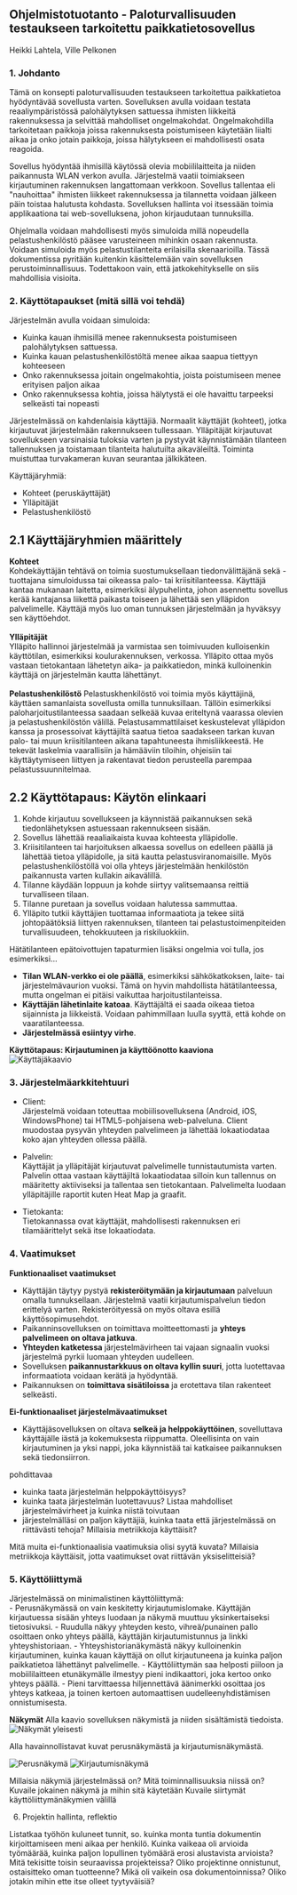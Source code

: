 <h2>Ohjelmistotuotanto - Paloturvallisuuden testaukseen tarkoitettu paikkatietosovellus</h2>

Heikki Lahtela, Ville Pelkonen

<h3>1. Johdanto</h3>

Tämä on konsepti paloturvallisuuden testaukseen tarkoitettua paikkatietoa hyödyntävää sovellusta varten. Sovelluksen avulla voidaan testata reaaliympäristössä palohälytyksen sattuessa ihmisten liikkeitä rakennuksessa ja selvittää mahdolliset ongelmakohdat. Ongelmakohdilla tarkoitetaan paikkoja joissa rakennuksesta poistumiseen käytetään liialti aikaa ja onko jotain paikkoja, joissa hälytykseen ei mahdollisesti osata reagoida.

Sovellus hyödyntää ihmisillä käytössä olevia mobiililaitteita ja niiden paikannusta WLAN verkon avulla. Järjestelmä vaatii toimiakseen kirjautuminen rakennuksen langattomaan verkkoon. Sovellus tallentaa eli "nauhoittaa" ihmisten liikkeet rakennuksessa ja tilannetta voidaan jälkeen päin toistaa halutusta kohdasta. Sovelluksen hallinta voi itsessään toimia applikaationa tai web-sovelluksena, johon kirjaudutaan tunnuksilla.

Ohjelmalla voidaan mahdollisesti myös simuloida millä nopeudella pelastushenkilöstö pääsee varusteineen mihinkin osaan rakennusta. Voidaan simuloida myös pelastustilanteita erilaisilla skenaarioilla. Tässä dokumentissa pyritään kuitenkin käsittelemään vain sovelluksen perustoiminnallisuus. Todettakoon vain, että jatkokehitykselle on siis mahdollisia visioita.
 
<h3>2. Käyttötapaukset (mitä sillä voi tehdä)</h3>

Järjestelmän avulla voidaan simuloida:
- Kuinka kauan ihmisillä menee rakennuksesta poistumiseen palohälytyksen sattuessa.
- Kuinka kauan pelastushenkilöstöltä menee aikaa saapua tiettyyn kohteeseen
- Onko rakennuksessa joitain ongelmakohtia, joista poistumiseen menee erityisen paljon aikaa
- Onko rakennuksessa kohtia, joissa hälytystä ei ole havaittu tarpeeksi selkeästi tai nopeasti

Järjestelmässä on kahdenlaisia käyttäjiä. Normaalit käyttäjät (kohteet), jotka kirjautuvat järjestelmään rakennukseen tullessaan. Ylläpitäjät kirjautuvat sovellukseen varsinaisia tuloksia varten ja pystyvät käynnistämään tilanteen tallennuksen ja toistamaan tilanteita halutuilta aikaväleiltä. Toiminta muistuttaa turvakameran kuvan seurantaa jälkikäteen.

Käyttäjäryhmiä:

- Kohteet (peruskäyttäjät)
- Ylläpitäjät
- Pelastushenkilöstö

<h2>2.1 Käyttäjäryhmien määrittely</h2>
 
<b>Kohteet</b><br/>
Kohdekäyttäjän tehtävä on toimia suostumuksellaan tiedonvälittäjänä sekä -tuottajana simuloidussa tai oikeassa palo- tai kriisitilanteessa. Käyttäjä kantaa mukanaan laitetta, esimerkiksi älypuhelinta, johon asennettu sovellus kerää kantajansa liikettä paikasta toiseen ja lähettää sen ylläpidon palvelimelle. Käyttäjä myös luo oman tunnuksen järjestelmään ja hyväksyy sen käyttöehdot.
<br/><br/>
<b>Ylläpitäjät</b><br/>
Ylläpito hallinnoi järjestelmää ja varmistaa sen toimivuuden kulloisenkin käyttötilan, esimerkiksi koulurakennuksen, verkossa. Ylläpito ottaa myös vastaan tietokantaan lähetetyn aika- ja paikkatiedon, minkä kulloinenkin käyttäjä on järjestelmän kautta lähettänyt.
<br/><br/>
<b>Pelastushenkilöstö</b>
Pelastuskhenkilöstö voi toimia myös käyttäjinä, käyttäen samanlaista sovellusta omilla tunnuksillaan. Tällöin esimerkiksi paloharjoitustilanteessa saadaan selkeää kuvaa eriteltynä vaarassa olevien ja pelastushenkilöstön välillä. Pelastusammattilaiset keskustelevat ylläpidon kanssa ja prosessoivat käyttäjiltä saatua tietoa saadakseen tarkan kuvan palo- tai muun kriisitilanteen aikana tapahtuneesta ihmisliikkeestä. He tekevät laskelmia vaarallisiin ja hämääviin tiloihin, ohjeisiin tai käyttäytymiseen liittyen ja rakentavat tiedon perusteella parempaa pelastussuunnitelmaa.
 
<h2>2.2 Käyttötapaus: Käytön elinkaari</h2>

1. Kohde kirjautuu sovellukseen ja käynnistää paikannuksen sekä tiedonlähetyksen astuessaan rakennukseen sisään.
2. Sovellus lähettää reaaliaikaista kuvaa kohteesta ylläpidolle.
3. Kriisitilanteen tai harjoituksen alkaessa sovellus on edelleen päällä jä lähettää tietoa ylläpidolle, ja sitä kautta pelastusviranomaisille. Myös pelastushenkilöstöllä voi olla yhteys järjestelmään henkilöstön paikannusta varten kullakin aikavälillä.
4. Tilanne käydään loppuun ja kohde siirtyy valitsemaansa reittiä turvalliseen tilaan.
5. Tilanne puretaan ja sovellus voidaan halutessa sammuttaa.
6. Ylläpito tutkii käyttäjien tuottamaa informaatiota ja tekee siitä johtopäätöksiä liittyen rakennuksen, tilanteen tai pelastustoimenpiteiden turvallisuudeen, tehokkuuteen ja riskiluokkiin.

Hätätilanteen epätoivottujen tapaturmien lisäksi ongelmia voi tulla, jos esimerkiksi...
- <b>Tilan WLAN-verkko ei ole päällä</b>, esimerkiksi sähkökatkoksen, laite- tai järjestelmävaurion vuoksi. Tämä on hyvin mahdollista hätätilanteessa, mutta ongelman ei pitäisi vaikuttaa harjoitustilanteissa.
- <b>Käyttäjän lähetinlaite katoaa</b>. Käyttäjältä ei saada oikeaa tietoa sijainnista ja liikkeistä. Voidaan pahimmillaan luulla syyttä, että kohde on vaaratilanteessa.
- <b>Järjestelmässä esiintyy virhe</b>.

<b>Käyttötapaus: Kirjautuminen ja käyttöönotto kaaviona</b><br>
![Käyttäjäkaavio](http://users.metropolia.fi/~villeep/Ohjelmistotuotanto/kayttajakaavio.jpg)

 
<h3>3. Järjestelmäarkkitehtuuri</h3>

- Client:<br>
Järjestelmä voidaan toteuttaa mobiilisovelluksena (Android, iOS, WindowsPhone) tai HTML5-pohjaisena web-palveluna. Client muodostaa pysyvän yhteyden palvelimeen ja lähettää lokaatiodataa koko ajan yhteyden ollessa päällä.

- Palvelin:<br>
Käyttäjät ja ylläpitäjät kirjautuvat palvelimelle tunnistautumista varten. Palvelin ottaa vastaan käyttäjiltä lokaatiodataa silloin kun tallennus on määritetty aktiiviseksi ja tallentaa sen tietokantaan. Palvelimelta luodaan ylläpitäjille raportit kuten Heat Map ja graafit.

- Tietokanta:<br>
Tietokannassa ovat käyttäjät, mahdollisesti rakennuksen eri tilamäärittelyt sekä itse lokaatiodata.

 
<h3>4. Vaatimukset</h3>
 
<b>Funktionaaliset vaatimukset</b>
- Käyttäjän täytyy pystyä <b>rekisteröitymään ja kirjautumaan</b> palveluun omalla tunnuksellaan. Järjestelmä vaatii kirjautumispalvelun tiedon erittelyä varten. Rekisteröityessä on myös oltava esillä käyttösopimusehdot.
- Paikanninsovelluksen on toimittava moitteettomasti ja <b>yhteys palvelimeen on oltava jatkuva</b>.
- <b>Yhteyden katketessa</b> järjestelmävirheen tai vajaan signaalin vuoksi järjestelmä pyrkii luomaan yhteyden uudelleen.
- Sovelluksen <b>paikannustarkkuus on oltava kyllin suuri</b>, jotta luotettavaa informaatiota voidaan kerätä ja hyödyntää.
- Paikannuksen on <b>toimittava sisätiloissa</b> ja erotettava tilan rakenteet selkeästi.


<b>Ei-funktionaaliset järjestelmävaatimukset</b>
- Käyttäjäsovelluksen on oltava <b>selkeä ja helppokäyttöinen</b>, sovelluttava käyttäjälle iästä ja kokemuksesta riippumatta. Oleellisinta on vain kirjautuminen ja yksi nappi, joka käynnistää tai katkaisee paikannuksen sekä tiedonsiirron.

 
pohdittavaa
* kuinka taata järjestelmän helppokäyttöisyys?
* kuinka taata järjestelmän luotettavuus? Listaa mahdolliset 
järjestelmävirheet ja kuinka niistä toivutaan
* järjestelmälläsi on paljon käyttäjiä, kuinka taata että 
järjestelmässä on riittävästi tehoja? Millaisia metriikkoja 
käyttäisit?
 
Mitä muita ei-funktionaalisia vaatimuksia olisi syytä kuvata?
Millaisia metriikkoja käyttäisit, jotta vaatimukset ovat 
riittävän yksiselitteisiä?
 
<h3>5. Käyttöliittymä</h3>
Järjestelmässä on minimalistinen käyttöliittymä:<br>
- Perusnäkymässä on vain keskitetty kirjautumislomake. Käyttäjän kirjautuessa sisään yhteys luodaan ja näkymä muuttuu yksinkertaiseksi tietosivuksi.
- Ruudulla näkyy yhteyden kesto, vihreä/punainen pallo osoittaen onko yhteys päällä, käyttäjän kirjautumistunnus ja linkki yhteyshistoriaan.
- Yhteyshistorianäkymästä näkyy kulloinenkin kirjautuminen, kuinka kauan käyttäjä on ollut kirjautuneena ja kuinka paljon paikkatietoa lähettänyt palvelimelle.
- Käyttöliittymän saa helposti piiloon ja mobiililaitteen etunäkymälle ilmestyy pieni indikaattori, joka kertoo onko yhteys päällä.
- Pieni tarvittaessa hiljennettävä äänimerkki osoittaa jos yhteys katkeaa, ja toinen kertoen automaattisen uudelleenyhdistämisen onnistumisesta.

<b>Näkymät</b>
Alla kaavio sovelluksen näkymistä ja niiden sisältämistä tiedoista.<br>
![Näkymät yleisesti](http://users.metropolia.fi/~villeep/Ohjelmistotuotanto/nakymat_lyhyesti.png)


Alla havainnollistavat kuvat perusnäkymästä ja kirjautumisnäkymästä.<br>

![Perusnäkymä](http://users.metropolia.fi/~villeep/Ohjelmistotuotanto/perusnakyma.png)
![Kirjautumisnäkymä](http://users.metropolia.fi/~villeep/Ohjelmistotuotanto/kirjautumisnakyma.png)

 

Millaisia näkymiä järjestelmässä on? Mitä toiminnallisuuksia niissä 
on?
Kuvaile jokainen näkymä ja mihin sitä käytetään 
Kuvaile siirtymät käyttöliittymänäkymien välillä


6. Projektin hallinta, reflektio
 
Listatkaa työhön kuluneet tunnit, so. kuinka monta tuntia dokumentin 
kirjoittamiseen meni aikaa per henkilö.
Kuinka vaikeaa oli arvioida työmäärää, kuinka paljon lopullinen 
työmäärä erosi alustavista arvioista?
Mitä tekisitte toisin seuraavissa projekteissa? Oliko projektinne 
onnistunut, ostaisitteko oman tuotteenne?
Mikä oli vaikein osa dokumentoinnissa? Oliko jotakin mihin ette itse 
olleet tyytyväisiä?
